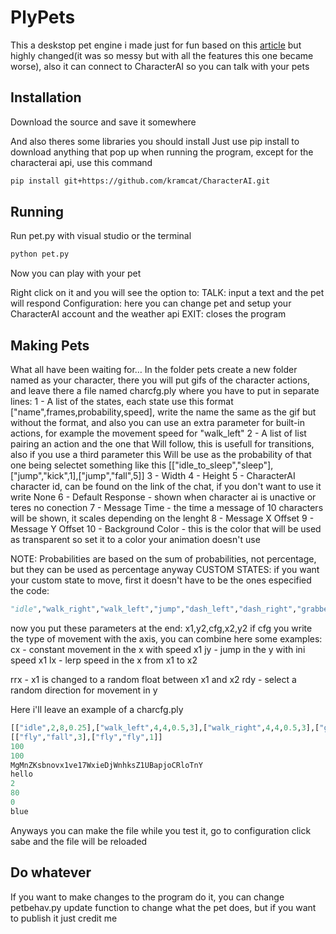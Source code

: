 # PlyPets

This a deskstop pet engine i made just for fun based on this [article](https://medium.com/analytics-vidhya/create-your-own-desktop-pet-with-python-5b369be18868) but highly changed(it was so messy but with all the features this one became worse), also it can connect to CharacterAI so you can talk with your pets

## Installation

Download the source and save it somewhere

And also theres some libraries you should install
Just use pip install to download anything that pop up when running the program, except for the characterai api, use this command

```bash
pip install git+https://github.com/kramcat/CharacterAI.git
```

## Running

Run pet.py with visual studio or the terminal
```bash
python pet.py
```

Now you can play with your pet

Right click on it and you will see the option to:
TALK: input a text and the pet will respond
Configuration: here you can change pet and setup your CharacterAI account and the weather api
EXIT: closes the program

## Making Pets

What all have been waiting for…
In the folder pets create a new folder named as your character, there you will put gifs of the character actions, and leave there a file named charcfg.ply where you have to put in separate lines:
1 - A list of the states, each state use this format ["name",frames,probability,speed], write the name the same as the gif but without the format, and also you can use an extra parameter for built-in actions, for example the movement speed for "walk_left"
2 - A list of list pairing an action and the one that Will follow, this is usefull for transitions, also if you use a third parameter this Will be use as the probability of that one being selectet something like this [["idle_to_sleep","sleep"],["jump","kick",1],["jump","fall",5]]
3 - Width
4 - Height
5 - CharacterAI character id, can be found on the link of the chat, if you don't want to use it write None
6 - Default Response - shown when character ai is unactive or teres no conection
7 - Message Time - the time a message of 10 characters will be shown, it scales depending on the lenght
8 - Message X Offset
9 - Message Y Offset
10 - Background Color - this is the color that will be used as transparent so set it to a color your animation doesn't use

NOTE: Probabilities are based on the sum of probabilities, not percentage, but they can be used as percentage anyway
CUSTOM STATES: if you want your custom state to move, first it doesn't have to be the ones especified the code:
```python
"idle","walk_right","walk_left","jump","dash_left","dash_right","grabbed","fall"
```
now you put these parameters at the end: x1,y2,cfg,x2,y2
if cfg you write the type of movement with the axis, you can combine
here some examples:
cx - constant movement in the x with speed x1
jy - jump in the y with ini speed x1
lx - lerp speed in the x from x1 to x2

rrx - x1 is changed to a random float between x1 and x2
rdy - select a random direction for movement in y

Here i'll leave an example of a charcfg.ply
```python
[["idle",2,8,0.25],["walk_left",4,4,0.5,3],["walk_right",4,4,0.5,3],["grabbed",4,0,0.5],["jump",2,2,0.30],["fall",2,0,2],["fly",5,2,3,0,0,"ly",0,1]]
[["fly","fall",3],["fly","fly",1]]
100
100
MgMnZKsbnovx1ve17WxieDjWnhksZ1UBapjoCRloTnY
hello
2
80
0
blue
```

Anyways you can make the file while you test it, go to configuration click sabe and the file will be reloaded

## Do whatever

If you want to make changes to the program do it, you can change petbehav.py update function to change what the pet does, but if you want to publish it just credit me
